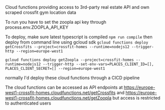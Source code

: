 Cloud functions providing access to 3rd-party real estate API and own scraped crossfit gym location data

To run you have to set the zoopla api key through process.env.ZOOPLA_API_KEY

To deploy, make sure latest typescript is compiled
`npm run compile`
then deploy from command line using gcloud sdk
`gcloud functions deploy getCrossfits --project=crossfit-homes --runtime=nodejs12 --trigger-http --region=europe-west1`

`gcloud functions deploy getZoopla --project=crossfit-homes --runtime=nodejs12 --trigger-http --set-env-vars=PLACES_CLIENT_ID=[], PLACES_CLIENT_SECRET=[] --region=europe-west1`

normally I'd deploy these cloud functions through a CICD pipeline


The cloud functions can be accessed as API endpoints at
https://europe-west1-crossfit-homes.cloudfunctions.net/getCrossfits 
and
https://europe-west1-crossfit-homes.cloudfunctions.net/getZoopla 
but access is restricted to authenticated users